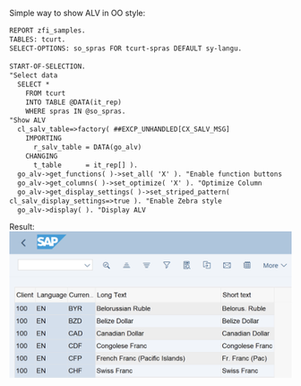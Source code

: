 
Simple way to show ALV in OO style:
``` abap
REPORT zfi_samples.  
TABLES: tcurt.  
SELECT-OPTIONS: so_spras FOR tcurt-spras DEFAULT sy-langu.  
  
START-OF-SELECTION.  
"Select data
  SELECT *  
    FROM tcurt  
    INTO TABLE @DATA(it_rep)  
    WHERE spras IN @so_spras.  
"Show ALV 
  cl_salv_table=>factory( ##EXCP_UNHANDLED[CX_SALV_MSG]  
    IMPORTING  
      r_salv_table = DATA(go_alv)  
    CHANGING  
      t_table      = it_rep[] ).  
  go_alv->get_functions( )->set_all( 'X' ). "Enable function buttons
  go_alv->get_columns( )->set_optimize( 'X' ). "Optimize Column
  go_alv->get_display_settings( )->set_striped_pattern( cl_salv_display_settings=>true ). "Enable Zebra style
  go_alv->display( ). "Display ALV
```

Result:
![Simple_OO_ALV](IMG/ScreenShot2024-08-01%20at%2020.48.22@2x.png)
